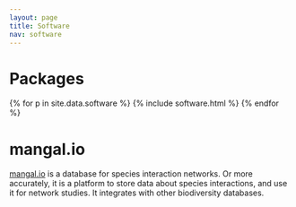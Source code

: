 ```yaml
---
layout: page
title: Software
nav: software
---
```


# Packages

<div class="row">
{% for p in site.data.software %}
{% include software.html %}
{% endfor %}
</div>

# mangal.io

[mangal.io](http://mangal.io) is a database for species interaction networks. Or
more accurately, it is a platform to store data about species interactions, and
use it for network studies. It integrates with other biodiversity databases.

